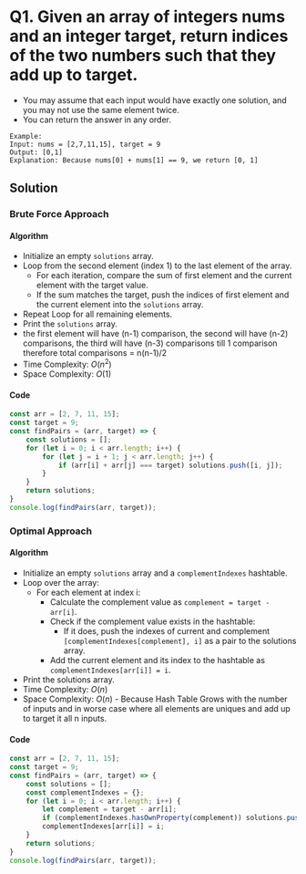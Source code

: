 # Q1. Given an array of integers nums and an integer target, return indices of the two numbers such that they add up to target.


- You may assume that each input would have exactly one solution, and you may not use the same element twice.
- You can return the answer in any order.


```
Example:
Input: nums = [2,7,11,15], target = 9
Output: [0,1]
Explanation: Because nums[0] + nums[1] == 9, we return [0, 1]
```


## Solution


### Brute Force Approach


#### Algorithm


- Initialize an empty `solutions` array.
- Loop from the second element (index 1) to the last element of the array.
    - For each iteration, compare the sum of first element and the current element with the target value.
    - If the sum matches the target, push the indices of first element and the current element into the `solutions` array.
- Repeat Loop for all remaining elements.
- Print the `solutions` array.
- the first element will have (n-1) comparison, the second will have (n-2) comparisons, the third will have (n-3) comparisons till 1 comparison therefore total comparisons = n(n-1)/2
- Time Complexity: $O(n^2)$
- Space Complexity: $O(1)$


#### Code


```javascript
const arr = [2, 7, 11, 15];
const target = 9;
const findPairs = (arr, target) => {
    const solutions = [];
    for (let i = 0; i < arr.length; i++) {
        for (let j = i + 1; j < arr.length; j++) {
            if (arr[i] + arr[j] === target) solutions.push([i, j]);
        }
    }
    return solutions;
}
console.log(findPairs(arr, target));
```


### Optimal Approach


#### Algorithm


- Initialize an empty `solutions` array and a `complementIndexes` hashtable.
- Loop over the array:
  - For each element at index i:
    - Calculate the complement value as `complement = target - arr[i]`.
    - Check if the complement value exists in the hashtable:
      - If it does, push the indexes of current and complement `[complementIndexes[complement], i]` as a pair to the solutions array.
    - Add the current element and its index to the hashtable as `complementIndexes[arr[i]] = i`.
- Print the solutions array.
- Time Complexity: $O(n)$
- Space Complexity: $O(n)$ - Because Hash Table Grows with the number of inputs and in worse case where all elements are uniques and add up to target it all n inputs.


#### Code


```javascript
const arr = [2, 7, 11, 15];
const target = 9;
const findPairs = (arr, target) => {
    const solutions = [];
    const complementIndexes = {};
    for (let i = 0; i < arr.length; i++) {
        let complement = target - arr[i];
        if (complementIndexes.hasOwnProperty(complement)) solutions.push([complementIndexes[complement], i]);
        complementIndexes[arr[i]] = i;
    }
    return solutions;
}
console.log(findPairs(arr, target));
```